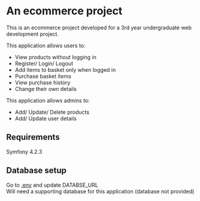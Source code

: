 # An ecommerce project

This is an ecommerce project developed for a 3rd year undergraduate web development project.

This application allows users to:
* View products without logging in 
* Register/ Login/ Logout
* Add items to basket only when logged in
* Purchase basket items
* View purchase history
* Change their own details

This application allows admins to:
* Add/ Update/ Delete products
* Add/ Update user details

## Requirements
Symfony 4.2.3

## Database setup
Go to [.env](https://github.com/zululwarrior/ecommerce/blob/master/ecommerce/.env) and update DATABSE_URL\
Will need a supporting database for this application (database not provided)
